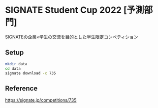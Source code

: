 # SIGNATE Student Cup 2022 [予測部門]
SIGNATEの企業×学生の交流を目的とした学生限定コンペティション

## Setup

```bash
mkdir data
cd data
signate download -c 735
```

## Reference
https://signate.jp/competitions/735
